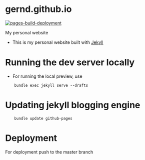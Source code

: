 # gernd.github.io
[![pages-build-deployment](https://github.com/gernd/gernd.github.io/actions/workflows/pages/pages-build-deployment/badge.svg)](https://github.com/gernd/gernd.github.io/actions/workflows/pages/pages-build-deployment)

My personal website 
* This is my personal website built with [Jekyll](https://www.jekyllrb.com)


# Running the dev server locally
* For running the local preview, use 

```
    bundle exec jekyll serve --drafts
```

# Updating jekyll blogging engine

```
    bundle update github-pages
```

# Deployment
For deployment push to the master branch
